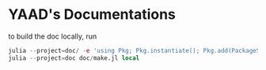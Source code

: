 # YAAD's Documentations

to build the doc locally, run

```julia
julia --project=doc/ -e 'using Pkg; Pkg.instantiate(); Pkg.add(PackageSpec(path=pwd()))'
julia --project=doc doc/make.jl local
```
